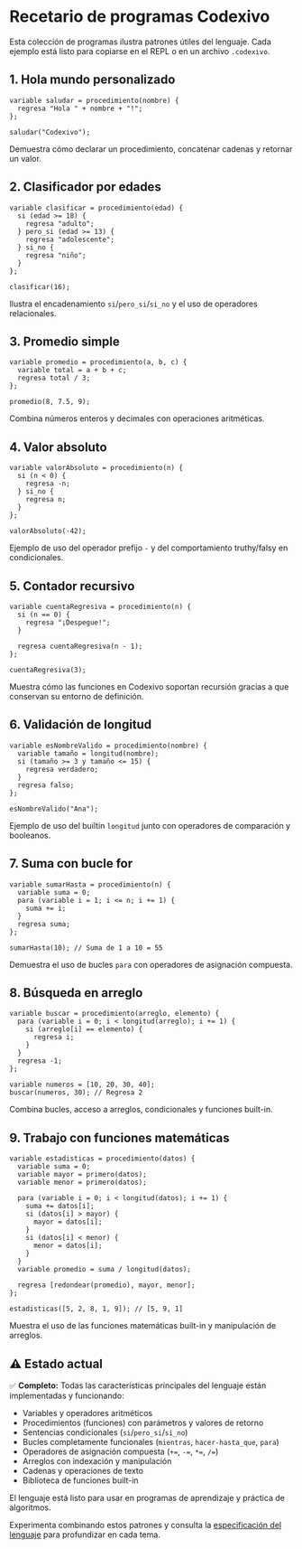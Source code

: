 # Recetario de programas Codexivo

Esta colección de programas ilustra patrones útiles del lenguaje. Cada ejemplo está listo para copiarse en el REPL o en un
archivo `.codexivo`.

## 1. Hola mundo personalizado

```codexivo
variable saludar = procedimiento(nombre) {
  regresa "Hola " + nombre + "!";
};

saludar("Codexivo");
```

Demuestra cómo declarar un procedimiento, concatenar cadenas y retornar un valor.

## 2. Clasificador por edades

```codexivo
variable clasificar = procedimiento(edad) {
  si (edad >= 18) {
    regresa "adulto";
  } pero_si (edad >= 13) {
    regresa "adolescente";
  } si_no {
    regresa "niño";
  }
};

clasificar(16);
```

Ilustra el encadenamiento `si`/`pero_si`/`si_no` y el uso de operadores relacionales.

## 3. Promedio simple

```codexivo
variable promedio = procedimiento(a, b, c) {
  variable total = a + b + c;
  regresa total / 3;
};

promedio(8, 7.5, 9);
```

Combina números enteros y decimales con operaciones aritméticas.

## 4. Valor absoluto

```codexivo
variable valorAbsoluto = procedimiento(n) {
  si (n < 0) {
    regresa -n;
  } si_no {
    regresa n;
  }
};

valorAbsoluto(-42);
```

Ejemplo de uso del operador prefijo `-` y del comportamiento truthy/falsy en condicionales.

## 5. Contador recursivo

```codexivo
variable cuentaRegresiva = procedimiento(n) {
  si (n == 0) {
    regresa "¡Despegue!";
  }

  regresa cuentaRegresiva(n - 1);
};

cuentaRegresiva(3);
```

Muestra cómo las funciones en Codexivo soportan recursión gracias a que conservan su entorno de definición.

## 6. Validación de longitud

```codexivo
variable esNombreValido = procedimiento(nombre) {
  variable tamaño = longitud(nombre);
  si (tamaño >= 3 y tamaño <= 15) {
    regresa verdadero;
  }
  regresa falso;
};

esNombreValido("Ana");
```

Ejemplo de uso del builtin `longitud` junto con operadores de comparación y booleanos.

## 7. Suma con bucle for

```codexivo
variable sumarHasta = procedimiento(n) {
  variable suma = 0;
  para (variable i = 1; i <= n; i += 1) {
    suma += i;
  }
  regresa suma;
};

sumarHasta(10); // Suma de 1 a 10 = 55
```

Demuestra el uso de bucles `para` con operadores de asignación compuesta.

## 8. Búsqueda en arreglo

```codexivo
variable buscar = procedimiento(arreglo, elemento) {
  para (variable i = 0; i < longitud(arreglo); i += 1) {
    si (arreglo[i] == elemento) {
      regresa i;
    }
  }
  regresa -1;
};

variable numeros = [10, 20, 30, 40];
buscar(numeros, 30); // Regresa 2
```

Combina bucles, acceso a arreglos, condicionales y funciones built-in.

## 9. Trabajo con funciones matemáticas

```codexivo
variable estadisticas = procedimiento(datos) {
  variable suma = 0;
  variable mayor = primero(datos);
  variable menor = primero(datos);
  
  para (variable i = 0; i < longitud(datos); i += 1) {
    suma += datos[i];
    si (datos[i] > mayor) {
      mayor = datos[i];
    }
    si (datos[i] < menor) {
      menor = datos[i];
    }
  }
  variable promedio = suma / longitud(datos);
  
  regresa [redondear(promedio), mayor, menor];
};

estadisticas([5, 2, 8, 1, 9]); // [5, 9, 1]
```

Muestra el uso de las funciones matemáticas built-in y manipulación de arreglos.

## ⚠️ Estado actual

✅ **Completo:** Todas las características principales del lenguaje están implementadas y funcionando:
- Variables y operadores aritméticos
- Procedimientos (funciones) con parámetros y valores de retorno
- Sentencias condicionales (`si`/`pero_si`/`si_no`)
- Bucles completamente funcionales (`mientras`, `hacer-hasta_que`, `para`)
- Operadores de asignación compuesta (`+=`, `-=`, `*=`, `/=`)
- Arreglos con indexación y manipulación
- Cadenas y operaciones de texto
- Biblioteca de funciones built-in

El lenguaje está listo para usar en programas de aprendizaje y práctica de algoritmos.


Experimenta combinando estos patrones y consulta la [especificación del lenguaje](./lenguaje.md) para profundizar en cada tema.
